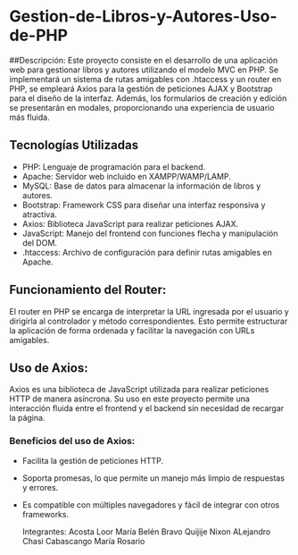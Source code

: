 # Gestion-de-Libros-y-Autores-Uso-de-PHP
##Descripción:
Este proyecto consiste en el desarrollo de una aplicación web para gestionar libros y autores utilizando el modelo MVC en PHP. Se implementará un sistema de rutas amigables con .htaccess y un router en PHP, se empleará Axios para la gestión de peticiones AJAX y Bootstrap para el diseño de la interfaz. Además, los formularios de creación y edición se presentarán en modales, proporcionando una experiencia de usuario más fluida.

## Tecnologías Utilizadas
- PHP: Lenguaje de programación para el backend.
- Apache: Servidor web incluido en XAMPP/WAMP/LAMP.
- MySQL: Base de datos para almacenar la información de libros y autores.
- Bootstrap: Framework CSS para diseñar una interfaz responsiva y atractiva.
- Axios: Biblioteca JavaScript para realizar peticiones AJAX.
- JavaScript: Manejo del frontend con funciones flecha y manipulación del DOM.
- .htaccess: Archivo de configuración para definir rutas amigables en Apache.

## Funcionamiento del Router:
El router en PHP se encarga de interpretar la URL ingresada por el usuario y dirigirla al controlador y método correspondientes. Esto permite estructurar la aplicación de forma ordenada y facilitar la navegación con URLs amigables.

## Uso de Axios:
Axios es una biblioteca de JavaScript utilizada para realizar peticiones HTTP de manera asíncrona. Su uso en este proyecto permite una interacción fluida entre el frontend y el backend sin necesidad de recargar la página.
### Beneficios del uso de Axios:
- Facilita la gestión de peticiones HTTP.
- Soporta promesas, lo que permite un manejo más limpio de respuestas y errores.
- Es compatible con múltiples navegadores y fácil de integrar con otros frameworks.

  Integrantes:
  Acosta Loor María Belén
  Bravo Quijije Nixon ALejandro
  Chasi Cabascango María Rosario
